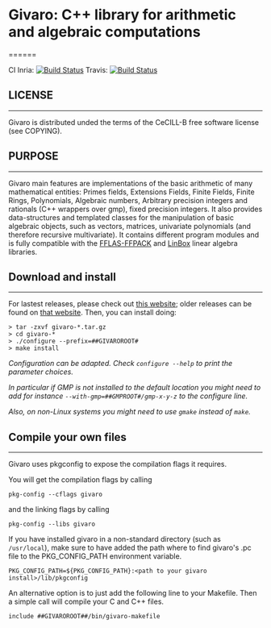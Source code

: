 # Givaro: C++ library for arithmetic and algebraic computations
======

CI Inria: [![Build Status](https://ci.inria.fr/linbox/buildStatus/icon?job=Givaro)](https://ci.inria.fr/linbox/job/Givaro)
Travis: [![Build Status](https://travis-ci.org/linbox-team/givaro.svg?branch=master)](https://travis-ci.org/linbox-team/givaro/)

## LICENSE
--------------------
Givaro is distributed unded the terms of the CeCILL-B free software
license (see COPYING).


## PURPOSE
--------------------
Givaro main features are implementations of the basic arithmetic of
many mathematical entities: Primes fields, Extensions Fields, Finite
Fields, Finite Rings, Polynomials, Algebraic numbers, Arbitrary
precision integers and rationals (C++ wrappers over gmp), fixed
precision integers.
It also provides data-structures and templated classes for the
manipulation of basic algebraic objects, such as vectors, matrices, 
univariate polynomials (and therefore recursive multivariate).
It contains different program modules and is fully compatible with the
[FFLAS-FFPACK](http://linbox-team.github.io/fflas-ffpack) and
[LinBox](http://linalg.org) linear algebra libraries.


## Download and install
--------------------

For lastest releases, please check out [this website](http://github.com/linbox-team/givaro); older releases can be found on [that website](https://casys.gricad-pages.univ-grenoble-alpes.fr/givaro).
Then, you can install doing:

```
> tar -zxvf givaro-*.tar.gz
> cd givaro-*
> ./configure --prefix=##GIVAROROOT#
> make install
```

*Configuration can be adapted. Check `configure --help` to print the parameter choices.*

*In particular if GMP is not installed to the default location you might need to add for instance `--with-gmp=##GMPROOT#/gmp-x-y-z` to the configure line.*

*Also, on non-Linux systems you might need to use `gmake` instead of `make`.*

## Compile your own files
----------------------

Givaro uses pkgconfig to expose the compilation flags it requires.

You will get the compilation flags by calling 
```
pkg-config --cflags givaro
``` 
and the linking flags by calling 
```
pkg-config --libs givaro
```

If you have installed givaro in a non-standard directory (such as `/usr/local`), make sure to have added the path where to find givaro's .pc file to the PKG_CONFIG_PATH environment variable.
```
PKG_CONFIG_PATH=${PKG_CONFIG_PATH}:<path to your givaro install>/lib/pkgconfig
```

An alternative option is to just add the following line to your Makefile. Then a simple call will compile your C and C++ files.
```
include ##GIVAROROOT##/bin/givaro-makefile
```
